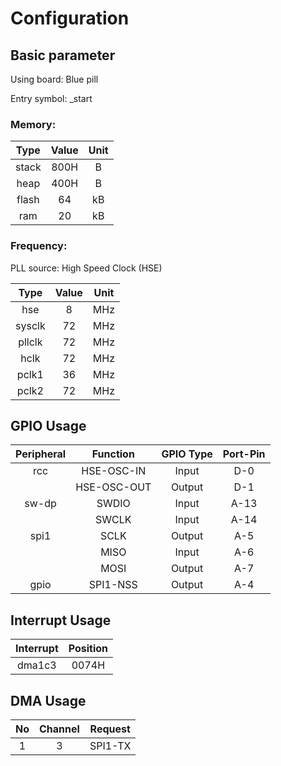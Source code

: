 # Configuration

## Basic parameter

Using board: Blue pill

Entry symbol: _start

### Memory:

|Type       |   Value    |   Unit   | 
|:--:       |   :--:     |   :--:   |
|stack      |   800H     |   B      |
|heap       |   400H     |   B      |
|flash      |   64       |   kB     |
|ram        |   20       |   kB     |

### Frequency:

PLL source: High Speed Clock (HSE)

|Type       |   Value    |   Unit   | 
|:--:       |   :--:     |   :--:   |
|hse        |   8        |   MHz    |
|sysclk     |   72       |   MHz    |
|pllclk     |   72       |   MHz    |
|hclk       |   72       |   MHz    |
|pclk1      |   36       |   MHz    |
|pclk2      |   72       |   MHz    |


## GPIO Usage

|Peripheral |   Function    |     GPIO Type |   Port-Pin |
|:--:       |   :--:        |     :--:      |   :--:     |
|rcc        |   HSE-OSC-IN  |     Input     |   D-0      |
|           |   HSE-OSC-OUT |     Output    |   D-1      |
|sw-dp      |   SWDIO       |     Input     |   A-13     |
|           |   SWCLK       |     Input     |   A-14     |
|spi1       |   SCLK        |     Output    |   A-5      |
|           |   MISO        |     Input     |   A-6      |
|           |   MOSI        |     Output    |   A-7      |
|gpio       |   SPI1-NSS    |     Output    |   A-4      |

## Interrupt Usage

|   Interrupt  | Position |
|   :--:       | :--:     |
|   dma1c3     | 0074H    |

## DMA Usage

|No  |  Channel    |   Request    |
|:--:|  :--:       |   :--:       |
|1   |  3          |   SPI1-TX    |
